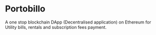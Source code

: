 # Portobillo
A one stop blockchain DApp (Decentralised application) on Ethereum for Utility bills, rentals and subscription fees payment.
